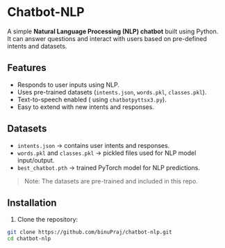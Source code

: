 # Chatbot-NLP

A simple **Natural Language Processing (NLP) chatbot** built using Python.  
It can answer questions and interact with users based on pre-defined intents and datasets.

## Features

- Responds to user inputs using NLP.
- Uses pre-trained datasets (`intents.json`, `words.pkl`, `classes.pkl`).
- Text-to-speech enabled ( using `chatbotpyttsx3.py`).
- Easy to extend with new intents and responses.

## Datasets
- `intents.json` → contains user intents and responses.
- `words.pkl` and `classes.pkl` → pickled files used for NLP model input/output.
- `best_chatbot.pth` → trained PyTorch model for NLP predictions.

> Note: The datasets are pre-trained and included in this repo.

## Installation

1. Clone the repository:

```bash
git clone https://github.com/binuPraj/chatbot-nlp.git
cd chatbot-nlp
